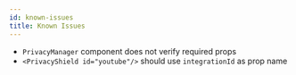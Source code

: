 ```yaml
---
id: known-issues
title: Known Issues
---
```


* `PrivacyManager` component does not verify required props
* `<PrivacyShield id="youtube"/>` should use `integrationId` as prop name
